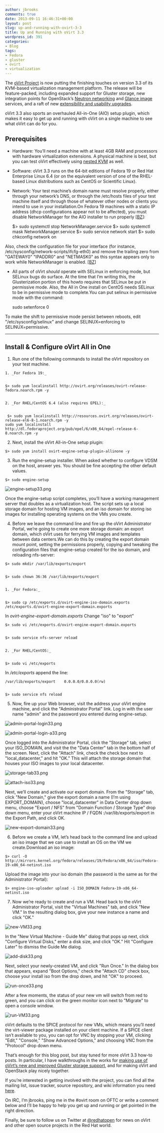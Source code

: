 ```yaml
---
author: jbrooks
comments: true
date: 2013-09-11 16:46:31+00:00
layout: post
slug: up-and-running-with-ovirt-3-3
title: Up and Running with oVirt 3.3
wordpress_id: 391
categories:
- Blog
tags:
- Fedora
- gluster
- ovirt
- virtualization
---
```


The [oVirt Project](https://twitter.com/redhatopen) is now putting the finishing touches on version 3.3 of its KVM-based virtualization management platform. The release will be feature-packed, including expanded support for Gluster storage, new integration points for OpenStack’s [Neutron networking](http://www.youtube.com/watch?v=S16AfFylcHk) and [Glance image](http://www.youtube.com/watch?v=_Nyi1xyiQnY) services, and a raft of new [extensibility and usability upgrades](http://www.ovirt.org/OVirt_3.3_release_notes).

oVirt 3.3 also sports an overhauled All-in-One (AIO) setup plugin, which makes it easy to get up and running with oVirt on a single machine to see what oVirt can do for you.

## Prerequisites

	
  * Hardware: You’ll need a machine with at least 4GB RAM and processors with hardware virtualization extensions. A physical machine is best, but you can test oVirt effectively using [nested KVM](http://community.redhat.com/testing-ovirt-3-3-with-nested-kvm/) as well.

	
  * Software: oVirt 3.3 runs on the 64-bit editions of Fedora 19 or Red Hat Enterprise Linux 6.4 (or on the equivalent version of one of the RHEL-based Linux distributions such as CentOS or Scientific Linux).

	
  * Network: Your test machine’s domain name must resolve properly, either through your network’s DNS, or through the /etc/hosts files of your test machine itself and through those of whatever other nodes or clients you intend to use in your installation.On Fedora 19 machines with a static IP address (dhcp configurations appear not to be affected), you must disable NetworkManager for the AIO installer to run properly [[BZ](https://bugzilla.redhat.com/show_bug.cgi?id=1001186)]:

    
    $> sudo systemctl stop NetworkManager.service
    $> sudo systemctl mask NetworkManager.service
    $> sudo service network start
    $> sudo chkconfig network on

Also, check the configuration file for your interface (for instance, /etc/sysconfig/network-scripts/ifcfg-eth0) and remove the trailing zero from "GATEWAY0" "IPADDR0" and "NETMASK0" as this syntax appears only to work while NetworkManager is enabled. [[BZ](https://bugzilla.redhat.com/show_bug.cgi?id=911949)]

	
  * All parts of oVirt _should_ operate with SELinux in enforcing mode, but SELinux bugs do surface. At the time that I’m writing this, the Glusterization portion of this howto requires that SELinux be put in permissive mode. Also, the All in One install on CentOS needs SELinux to be in permissive mode to complete.You can put selinux in permissive mode with the command:

    
    sudo setenforce 0

To make the shift to permissive mode persist between reboots, edit "/etc/sysconfig/selinux" and change SELINUX=enforcing to SELINUX=permissive.

* * *

## Install & Configure oVirt All in One

	
  1. Run one of the following commands to install the oVirt repository on your test machine.

	
    1. _For Fedora 19:_

    
    $> sudo yum localinstall http://ovirt.org/releases/ovirt-release-fedora.noarch.rpm -y

	
    2. _For RHEL/CentOS 6.4 (also requires EPEL):_

    
     $> sudo yum localinstall http://resources.ovirt.org/releases/ovirt-release-el6-8-1.noarch.rpm -y
    sudo yum localinstall http://dl.fedoraproject.org/pub/epel/6/x86_64/epel-release-6-8.noarch.rpm -y

	
  2. Next, install the oVirt All-in-One setup plugin:

    
    $> sudo yum install ovirt-engine-setup-plugin-allinone -y

	
  3. Run the engine-setup installer. When asked whether to configure VDSM on the host, answer yes. You should be fine accepting the other default values.

    
    $> sudo engine-setup

![engine-setup33.png](blog/engine-setup33.png)

Once the engine-setup script completes, you’ll have a working management server that doubles as a virtualization host. The script sets up a local storage domain for hosting VM images, and an iso domain for storing iso images for installing operating systems on the VMs you create.

	
  4. Before we leave the command line and fire up the oVirt Administrator Portal, we’re going to create one more storage domain: an export domain, which oVirt uses for ferrying VM images and templates between data centers.We can do this by creating the export domain mount point, setting the permissions properly, copying and tweaking the configuration files that engine-setup created for the iso domain, and reloading nfs-server:

    
    $> sudo mkdir /var/lib/exports/export

    
    $> sudo chown 36:36 /var/lib/exports/export

	
    1. _For Fedora:_

    
    $> sudo cp /etc/exports.d/ovirt-engine-iso-domain.exports /etc/exports.d/ovirt-engine-export-domain.exports

In _ovirt-engine-export-domain.exports_ Change "iso" to "export"

    
    $> sudo vi /etc/exports.d/ovirt-engine-export-domain.exports

    
    $> sudo service nfs-server reload

	
    2. _For RHEL/CentOS:_

    
    $> sudo vi /etc/exports

In _/etc/exports_ append the line:

    
    /var/lib/exports/export    0.0.0.0/0.0.0.0(rw)

    
    $> sudo service nfs reload

	
  5. Now, fire up your Web browser, visit the address your oVirt engine machine, and click the "Administrator Portal" link. Log in with the user name "admin" and the password you entered during engine-setup.

![admin-portal-login33.png](blog/admin-portal-login33.png)

![admin-portal-login-a33.png](blog/admin-portal-login-a33.png)

Once logged into the Administrator Portal, click the "Storage" tab, select your ISO_DOMAIN, and visit the the "Data Center" tab in the bottom half of the screen. Next, click the "Attach" link, check the check box next to "local_datacenter," and hit "OK." This will attach the storage domain that houses your ISO images to your local datacenter.

![storage-tab33.png](blog/storage-tab33.png)

![attach-iso33.png](blog/attach-iso33.png)

Next, we’ll create and activate our export domain. From the "Storage" tab, click "New Domain," give the export domain a name (I’m using EXPORT_DOMAIN), choose "local_datacenter" in Data Center drop down menu, choose "Export / NFS" from "Domain Function / Storage Type" drop down menu, enter your oVirt machine IP / FQDN :/var/lib/exports/export in the Export Path, and click OK.

![new-export-domain33.png](blog/new-export-domain33.png)

	
  6. Before we create a VM, let’s head back to the command line and upload an iso image that we can use to install an OS on the VM we create.Download an iso image:

    
    $> curl -O http://mirrors.kernel.org/fedora/releases/19/Fedora/x86_64/iso/Fedora-19-x86_64-netinst.iso

Upload the image into your iso domain (the password is the same as for the Administrator Portal):

    
    $> engine-iso-uploader upload -i ISO_DOMAIN Fedora-19-x86_64-netinst.iso

	
  7. Now we’re ready to create and run a VM. Head back to the oVirt Administrator Portal, visit the "Virtual Machines" tab, and click "New VM." In the resulting dialog box, give your new instance a name and click "OK."

![new-VM33.png](blog/new-VM33.png)

In the "New Virtual Machine - Guide Me" dialog that pops up next, click "Configure Virtual Disks," enter a disk size, and click "OK." Hit "Configure Later" to dismiss the Guide Me dialog.

![add-disk33.png](blog/add-disk33.png)

Next, select your newly-created VM, and click "Run Once." In the dialog box that appears, expand "Boot Options," check the "Attach CD" check box, choose your install iso from the drop down, and hit "OK" to proceed.

![run-once33.png](blog/run-once33.png)

After a few moments, the status of your new vm will switch from red to green, and you can click on the green monitor icon next to "Migrate" to open a console window.

![run-VM33.png](blog/run-VM33.png)

oVirt defaults to the SPICE protocol for new VMs, which means you’ll need the virt-viewer package installed on your client machine. If a SPICE client isn’t available to you, you can opt for VNC by stopping your VM, clicking "Edit," "Console," "Show Advanced Options," and choosing VNC from the "Protocol" drop down menu.

That’s enough for this blog post, but stay tuned for more oVirt 3.3 how-to posts. In particular, I have walkthroughs in the works for [making use of oVirt’s new and improved Gluster storage support](http://community.redhat.com/ovirt-3-3-glusterized/), and for making oVirt and OpenStack play nicely together.

If you’re interested in getting involved with the project, you can find all the mailing list, issue tracker, source repository, and wiki information you need [here](http://www.ovirt.org/Community).

On IRC, I’m jbrooks, ping me in the #ovirt room on OFTC or write a comment below and I’ll be happy to help you get up and running or get pointed in the right direction.

Finally, be sure to follow us on Twitter at [@redhatopen](https://twitter.com/redhatopen) for news on oVirt and other open source projects in the Red Hat world.

